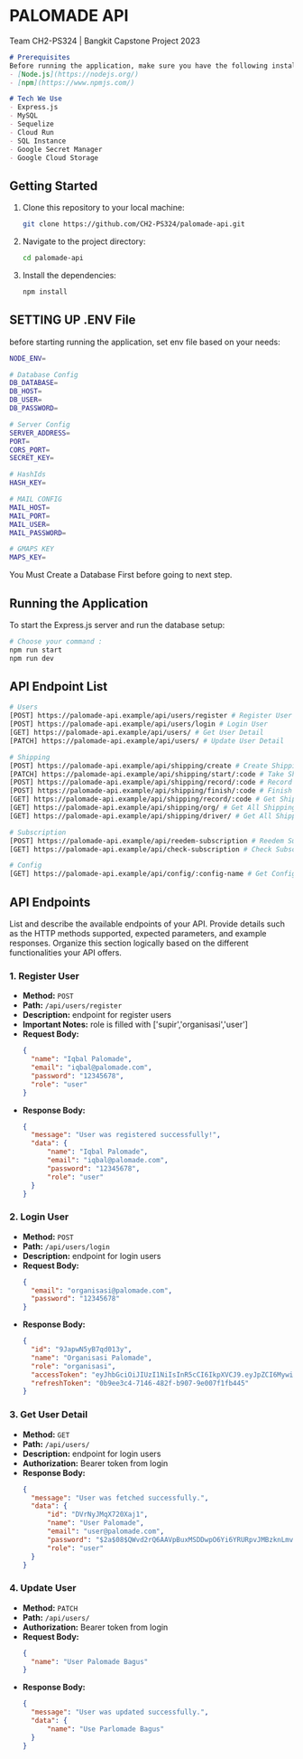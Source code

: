 # PALOMADE API
Team CH2-PS324 | Bangkit Capstone Project 2023

```markdown
# Prerequisites
Before running the application, make sure you have the following installed on your machine:
- [Node.js](https://nodejs.org/)
- [npm](https://www.npmjs.com/)

# Tech We Use
- Express.js
- MySQL
- Sequelize
- Cloud Run
- SQL Instance
- Google Secret Manager
- Google Cloud Storage
```

## Getting Started

1. Clone this repository to your local machine:

   ```bash
   git clone https://github.com/CH2-PS324/palomade-api.git
   ```

2. Navigate to the project directory:

   ```bash
   cd palomade-api
   ```

3. Install the dependencies:

   ```bash
   npm install
   ```

## SETTING UP .ENV File

before starting running the application, set env file based on your needs:

```bash
NODE_ENV=

# Database Config
DB_DATABASE= 
DB_HOST= 
DB_USER=
DB_PASSWORD= 

# Server Config
SERVER_ADDRESS=
PORT=
CORS_PORT= 
SECRET_KEY=

# HashIds
HASH_KEY=

# MAIL CONFIG
MAIL_HOST=
MAIL_PORT=
MAIL_USER=
MAIL_PASSWORD=

# GMAPS KEY
MAPS_KEY=
```

You Must Create a Database First before going to next step.

## Running the Application

To start the Express.js server and run the database setup:

```bash
# Choose your command : 
npm run start
npm run dev
```

## API Endpoint List

```bash
# Users
[POST] https://palomade-api.example/api/users/register # Register User
[POST] https://palomade-api.example/api/users/login # Login User
[GET] https://palomade-api.example/api/users/ # Get User Detail
[PATCH] https://palomade-api.example/api/users/ # Update User Detail

# Shipping
[POST] https://palomade-api.example/api/shipping/create # Create Shipping (Organization)
[PATCH] https://palomade-api.example/api/shipping/start/:code # Take Shipping Code (Driver)
[POST] https://palomade-api.example/api/shipping/record/:code # Record Driver Checkpoint (Driver)
[POST] https://palomade-api.example/api/shipping/finish/:code # Finish Shipping (Organisasi)
[GET] https://palomade-api.example/api/shipping/record/:code # Get Shipping Details Data (Organisasi/Driver)
[GET] https://palomade-api.example/api/shipping/org/ # Get All Shipping (Organisasi)
[GET] https://palomade-api.example/api/shipping/driver/ # Get All Shipping (Driver)

# Subscription
[POST] https://palomade-api.example/api/reedem-subscription # Reedem Subscription (User)
[GET] https://palomade-api.example/api/check-subscription # Check Subscription (User)

# Config
[GET] https://palomade-api.example/api/config/:config-name # Get Config (User)
```

## API Endpoints

List and describe the available endpoints of your API. Provide details such as the HTTP methods supported, expected parameters, and example responses. Organize this section logically based on the different functionalities your API offers.

### 1. Register User

- **Method:** `POST`
- **Path:** `/api/users/register`
- **Description:** endpoint for register users
- **Important Notes:** role is filled with ['supir','organisasi','user']
- **Request Body:**
  ```json
  {
    "name": "Iqbal Palomade",
    "email": "iqbal@palomade.com",
    "password": "12345678",
    "role": "user"
  }
  ```
- **Response Body:**
  ```json
  {
    "message": "User was registered successfully!",
    "data": {
        "name": "Iqbal Palomade",
        "email": "iqbal@palomade.com",
        "password": "12345678",
        "role": "user"
    }
  }
  ```
  
### 2. Login User

- **Method:** `POST`
- **Path:** `/api/users/login`
- **Description:** endpoint for login users
- **Request Body:**
  ```json
  {
    "email": "organisasi@palomade.com",
    "password": "12345678"  
  }
  ```
- **Response Body:**
  ```json
  {
    "id": "9JapwN5yB7qd013y",
    "name": "Organisasi Palomade",
    "role": "organisasi",
    "accessToken": "eyJhbGciOiJIUzI1NiIsInR5cCI6IkpXVCJ9.eyJpZCI6MywiaWF0IjoxNzAyNjUwOTk4LCJleHAiOjE3MDI3MzczOTh9.pXE-RsOctbzb4Ft0nwlWeJrfdFLaX8ksPcH7COGYIvI",
    "refreshToken": "0b9ee3c4-7146-482f-b907-9e007f1fb445"
  }
  ```

### 3. Get User Detail

- **Method:** `GET`
- **Path:** `/api/users/`
- **Description:** endpoint for login users
- **Authorization:** Bearer token from login
- **Response Body:**
  ```json
  {
    "message": "User was fetched successfully.",
    "data": {
        "id": "DVrNyJMqX720Xaj1",
        "name": "User Palomade",
        "email": "user@palomade.com",
        "password": "$2a$08$QWvd2rQ6AAVpBuxMSDDwpO6Yi6YRURpvJMBzknLmvplW3xTpUY4Oy",
        "role": "user"
    }
  }
  ```

### 4. Update User

- **Method:** `PATCH`
- **Path:** `/api/users/`
- **Authorization:** Bearer token from login
- **Request Body:**
  ```json
  {
    "name": "User Palomade Bagus"
  }
  ```
- **Response Body:**
  ```json
  {
    "message": "User was updated successfully.",
    "data": {
        "name": "Use Parlomade Bagus"
    }
  }
  ```

